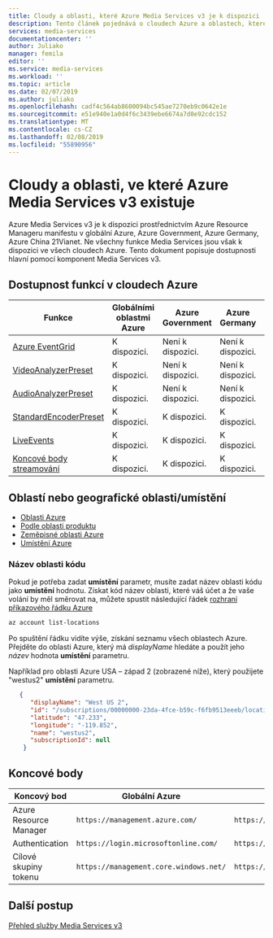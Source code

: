 ```yaml
---
title: Cloudy a oblasti, které Azure Media Services v3 je k dispozici | Dokumentace Microsoftu
description: Tento článek pojednává o cloudech Azure a oblastech, které Azure Media Services v3 je k dispozici.
services: media-services
documentationcenter: ''
author: Juliako
manager: femila
editor: ''
ms.service: media-services
ms.workload: ''
ms.topic: article
ms.date: 02/07/2019
ms.author: juliako
ms.openlocfilehash: cadf4c564ab8600094bc545ae7270eb9c0642e1e
ms.sourcegitcommit: e51e940e1a0d4f6c3439ebe6674a7d0e92cdc152
ms.translationtype: MT
ms.contentlocale: cs-CZ
ms.lasthandoff: 02/08/2019
ms.locfileid: "55890956"
---
```

# <a name="clouds-and-regions-in-which-azure-media-services-v3-exists"></a>Cloudy a oblasti, ve které Azure Media Services v3 existuje

Azure Media Services v3 je k dispozici prostřednictvím Azure Resource Manageru manifestu v globální Azure, Azure Government, Azure Germany, Azure China 21Vianet. Ne všechny funkce Media Services jsou však k dispozici ve všech cloudech Azure. Tento dokument popisuje dostupnosti hlavní pomocí komponent Media Services v3.

## <a name="feature-availability-in-azure-clouds"></a>Dostupnost funkcí v cloudech Azure

| Funkce|Globálními oblastmi Azure | Azure Government|Azure Germany|Azure China 21Vianet|
| --- | --- | --- | --- | --- |
| [Azure EventGrid](reacting-to-media-services-events.md) | K dispozici. | Není k dispozici. | Není k dispozici. | Není k dispozici. |
| [VideoAnalyzerPreset](analyzing-video-audio-files-concept.md) |  K dispozici. | Není k dispozici. | Není k dispozici. | Není k dispozici. |
| [AudioAnalyzerPreset](analyzing-video-audio-files-concept.md) |  K dispozici. | Není k dispozici. | Není k dispozici. | Není k dispozici. |
| [StandardEncoderPreset](encoding-concept.md) | K dispozici. | K dispozici. | K dispozici. | K dispozici. |
| [LiveEvents](live-streaming-overview.md) | K dispozici. | K dispozici. | K dispozici. | K dispozici. |
| [Koncové body streamování](streaming-endpoint-concept.md) | K dispozici. | K dispozici. | K dispozici. | K dispozici. |

## <a name="regionsgeographieslocations"></a>Oblastí nebo geografické oblasti/umístění

* [Oblasti Azure](https://azure.microsoft.com/global-infrastructure/regions/)
* [Podle oblasti produktu](https://azure.microsoft.com/global-infrastructure/services/)
* [Zeměpisné oblasti Azure](https://azure.microsoft.com/global-infrastructure/geographies/)
* [Umístění Azure](https://azure.microsoft.com/global-infrastructure/locations/)

### <a name="region-code-name"></a>Název oblasti kódu 

Pokud je potřeba zadat **umístění** parametr, musíte zadat název oblasti kódu jako **umístění** hodnotu. Získat kód název oblasti, které váš účet a že vaše volání by měl směrovat na, můžete spustit následující řádek [rozhraní příkazového řádku Azure](https://docs.microsoft.com/cli/azure/?view=azure-cli-latest)

```bash
az account list-locations
```

Po spuštění řádku vidíte výše, získání seznamu všech oblastech Azure. Přejděte do oblasti Azure, který má *displayName* hledáte a použít jeho *název* hodnota **umístění** parametru.

Například pro oblasti Azure USA – západ 2 (zobrazené níže), který použijete "westus2" **umístění** parametru.

```json
   {
      "displayName": "West US 2",
      "id": "/subscriptions/00000000-23da-4fce-b59c-f6fb9513eeeb/locations/westus2",
      "latitude": "47.233",
      "longitude": "-119.852",
      "name": "westus2",
      "subscriptionId": null
    }
```

## <a name="endpoints"></a>Koncové body  

| Koncový bod|Globální Azure | Azure Government|Azure Germany|Azure China 21Vianet|
| --- | --- | --- | --- | --- |
| Azure Resource Manager |  `https://management.azure.com/` | `https://management.usgovcloudapi.net/` | `https://management.cloudapi.de/` | `https://management.chinacloudapi.cn/` |
| Authentication | `https://login.microsoftonline.com/` | `https://login.microsoftonline.us/` | `https://login.microsoftonline.de/` | `https://login.chinacloudapi.cn/` |
| Cílové skupiny tokenu | `https://management.core.windows.net/` | `https://management.core.usgovcloudapi.net/` | `https://management.core.cloudapi.de/`| `https://management.core.chinacloudapi.cn/` |

## <a name="next-steps"></a>Další postup

[Přehled služby Media Services v3](media-services-overview.md)
